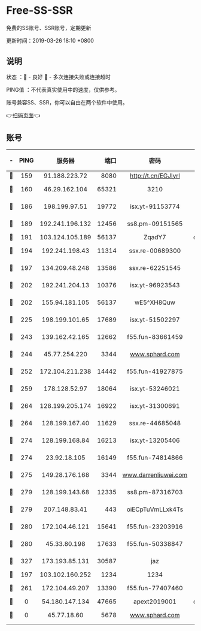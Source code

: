 # Free-SS-SSR

免费的SS账号、SSR账号，定期更新

更新时间：2019-03-26 18:10 +0800

## 说明

状态     ：🙂 - 良好 🙁 - 多次连接失败或连接超时

PING值   ：不代表真实使用中的速度，仅供参考。

账号兼容SS、SSR，你可以自由在两个软件中使用。

👉[扫码页面](https://liesauer.github.io/Free-SS-SSR/)👈

## 账号

|-|PING|服务器|端口|密码|加密方式|区域|
|:----:|:----:|:-----:|-----:|:----:|:----:|:----:|
|🙂|159|91.188.223.72|8080|http://t.cn/EGJIyrl|rc4-md5|RU|
|🙂|160|46.29.162.104|65321|3210|aes-256-ctr|RU|
|🙂|186|198.199.97.51|19772|isx.yt-91153774|aes-256-cfb|US|
|🙂|189|192.241.196.132|12456|ss8.pm-09151565|aes-256-cfb|US|
|🙂|191|103.124.105.189|56137|ZqadY7|chacha20|US|
|🙂|194|192.241.198.43|11314|ssx.re-00689300|aes-256-cfb|US|
|🙂|197|134.209.48.248|13586|ssx.re-62251545|aes-256-cfb|US|
|🙂|202|192.241.204.13|10376|isx.yt-96923543|aes-256-cfb|US|
|🙂|202|155.94.181.105|56137|wE5^XH8Quw|aes-256-cfb|US|
|🙂|225|198.199.101.65|17689|isx.yt-51502297|aes-256-cfb|US|
|🙂|243|139.162.42.165|12662|f55.fun-83661459|aes-256-cfb|SG|
|🙂|244|45.77.254.220|3344|www.sphard.com|aes-256-cfb|SG|
|🙂|252|172.104.211.238|14442|f55.fun-41927875|aes-256-cfb|US|
|🙂|259|178.128.52.97|18064|isx.yt-53246021|aes-256-cfb|SG|
|🙂|264|128.199.205.174|16922|isx.yt-31300691|aes-256-cfb|SG|
|🙂|264|128.199.167.40|11629|ssx.re-44685048|aes-256-cfb|SG|
|🙂|274|128.199.168.84|16213|isx.yt-13205406|aes-256-cfb|SG|
|🙂|274|23.92.18.105|16149|f55.fun-74814866|aes-256-cfb|US|
|🙂|275|149.28.176.168|3344|www.darrenliuwei.com|aes-256-cfb|AU|
|🙂|279|128.199.143.68|12335|ss8.pm-87316703|aes-256-cfb|SG|
|🙂|279|207.148.83.41|443|oiECpTuVmLLxk4Ts|aes-256-cfb|AU|
|🙂|280|172.104.46.121|15641|f55.fun-23203916|aes-256-cfb|SG|
|🙂|280|45.33.80.198|17633|f55.fun-50338847|aes-256-cfb|US|
|🙂|327|173.193.85.131|30587|jaz|aes-256-cfb|US|
|🙂|197|103.102.160.252|1234|1234|rc4-md5|JP|
|🙂|261|172.104.49.207|13390|f55.fun-77407460|aes-256-cfb|SG|
|🙁|0|54.180.147.134|47665|apext2019001|chacha20|KR|
|🙁|0|45.77.18.60|5678|www.sphard.com|aes-256-cfb|JP|

